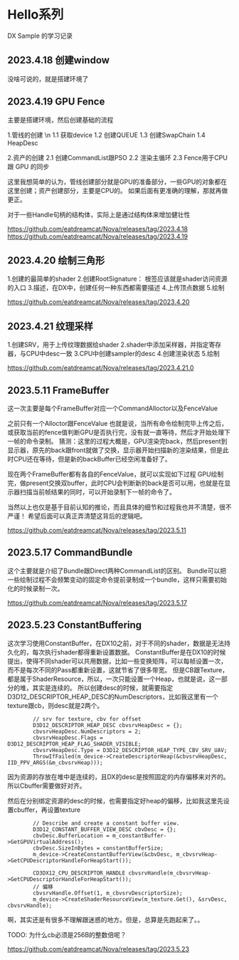 # Hello系列
DX Sample 的学习记录

## 2023.4.18 创建window 

没啥可说的，就是搭建环境了

## 2023.4.19 GPU Fence

主要是搭建环境，然后创建基础的流程

1.管线的创建 \n
  1.1 获取device
  1.2 创建QUEUE
  1.3 创建SwapChain
  1.4 HeapDesc

2.资产的创建
  2.1 创建CommandList跟PSO
  2.2 渲染主循环
  2.3 Fence用于CPU 跟 GPU 的同步


这里我想简单的认为，管线创建部分就是GPU的准备部分，一些GPU的对象都在这里创建；资产创建部分，主要是CPU的。
如果后面有更准确的理解，那就再做更正。

对于一些Handle句柄的结构体，实际上是通过结构体来增加健壮性



https://github.com/eatdreamcat/Nova/releases/tag/2023.4.18
https://github.com/eatdreamcat/Nova/releases/tag/2023.4.19

## 2023.4.20 绘制三角形

1.创建的最简单的shader
2.创建RootSignature： 根签应该就是shader访问资源的入口
3.描述，在DX中，创建任何一种东西都需要描述
4.上传顶点数据
5.绘制


https://github.com/eatdreamcat/Nova/releases/tag/2023.4.20

## 2023.4.21 纹理采样

1.创建SRV，用于上传纹理数据给shader
2.shader中添加采样器，并指定寄存器，与CPU中desc一致
3.CPU中创建sampler的desc
4.创建渲染状态
5.绘制


https://github.com/eatdreamcat/Nova/releases/tag/2023.4.21.0

## 2023.5.11 FrameBuffer

这一次主要是每个FrameBuffer对应一个CommandAlloctor以及FenceValue

之前只有一个Alloctor跟FenceValue
也就是说，当所有命令绘制完毕上传之后，或获取当前的fence值判断GPU是否执行完，没有就一直等待，然后才开始处理下一帧的命令录制。
猜测：这里的过程大概是，GPU渲染完back，然后present到显示器，原先的back跟front就做了交换，显示器开始扫描新的渲染结果，但是此时CPU还在等待，但是新的backBuffer已经空闲准备好了。


现在两个FrameBuffer都有各自的FenceValue，就可以实现如下过程
GPU绘制完，做present交换双buffer，此时CPU会判断新的back是否可以用，也就是在显示器扫描当前帧结果的同时，可以开始录制下一帧的命令了。

当然以上也仅是基于目前认知的推论，而且具体的细节和过程我也并不清楚，很不严谨！
希望后面可以真正弄清楚这背后的逻辑吧。


https://github.com/eatdreamcat/Nova/releases/tag/2023.5.11


## 2023.5.17 CommandBundle

这个主要就是介绍了Bundle跟Direct两种CommandList的区别。
Bundle可以把一些绘制过程不会频繁变动的固定命令提前录制成一个bundle，这样只需要初始化的时候录制一次。

https://github.com/eatdreamcat/Nova/releases/tag/2023.5.17


## 2023.5.23 ConstantBuffering

这次学习使用ConstantBuffer，在DX10之前，对于不同的shader，数据是无法持久化的，每次执行shader都得重新设置数据。
ConstantBuffer是在DX10的时候提出，使得不同shader可以共用数据，比如一些变换矩阵，可以每帧设置一次，而不是每次不同的Pass都重新设置，这就节省了很多带宽。
但是CB跟Texture，都是属于ShaderResource，所以，一次只能设置一个Heap，也就是说，这一部分的堆，其实是连续的。
所以创建desc的时候，就需要指定D3D12_DESCRIPTOR_HEAP_DESC的NumDescriptors，比如我这里有一个texture跟cb，则desc就是2两个。
```
        // srv for texture, cbv for offset
        D3D12_DESCRIPTOR_HEAP_DESC cbvsrvHeapDesc = {};
        cbvsrvHeapDesc.NumDescriptors = 2;
        cbvsrvHeapDesc.Flags = D3D12_DESCRIPTOR_HEAP_FLAG_SHADER_VISIBLE;
        cbvsrvHeapDesc.Type = D3D12_DESCRIPTOR_HEAP_TYPE_CBV_SRV_UAV;
        ThrowIfFailed(m_device->CreateDescriptorHeap(&cbvsrvHeapDesc, IID_PPV_ARGS(&m_cbvsrvHeap)));
```
因为资源的存放在堆中是连续的，且DX的desc是按照固定的内存偏移来对齐的。所以Cbuffer需要做好对齐。

然后在分别绑定资源的desc的时候，也需要指定好heap的偏移，比如我这里先设置cbuffer，再设置texture
```
        // Describe and create a constant buffer view.
        D3D12_CONSTANT_BUFFER_VIEW_DESC cbvDesc = {};
        cbvDesc.BufferLocation = m_constantBuffer->GetGPUVirtualAddress();
        cbvDesc.SizeInBytes = constantBufferSize;
        m_device->CreateConstantBufferView(&cbvDesc, m_cbvsrvHeap->GetCPUDescriptorHandleForHeapStart());
       
        CD3DX12_CPU_DESCRIPTOR_HANDLE cbvsrvHandle(m_cbvsrvHeap->GetCPUDescriptorHandleForHeapStart());
        // 偏移
        cbvsrvHandle.Offset(1, m_cbvsrvDescriptorSize);
        m_device->CreateShaderResourceView(m_texture.Get(), &srvDesc, cbvsrvHandle);
```

啊，其实还是有很多不理解跟迷惑的地方。但是，总算是先跑起来了。。

TODO:
为什么cb必须是256B的整数倍呢？

https://github.com/eatdreamcat/Nova/releases/tag/2023.5.23